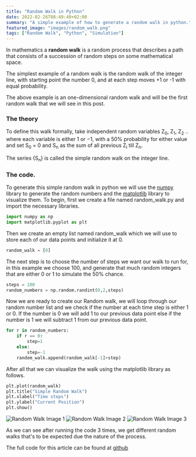 ```yaml
---
title: "Random Walk in Python"
date: 2022-02-26T08:49:40+02:00
summary: "A simple example of how to generate a random walk in python."
featured_image: "images/random_walk.png"
tags: ["Random Walk", "Python", "Simulation"]
---
```


In mathematics a **random walk** is a random process that describes a path that consists of a succession of random steps on some mathematical space.

  

The simplest example of a random walk is the random walk of the integer line, with starting point the number 0, and at each step moves +1 or -1 with equal probability.

The above example is an one-dimensional random walk and will be the first random walk that we will see in this post.

  

### The theory

To define this walk formally, take independent random variables 
&Zeta;<sub>0</sub>, &Zeta;<sub>1</sub>, &Zeta;<sub>2</sub> .. where each variable is either 1 or −1, with a 50% probability for either value and set S<sub>0</sub> = 0 and S<sub>n</sub> as the sum of all previous &Zeta;<sub>i</sub> till &Zeta;<sub>n</sub>.

The series {S<sub>n</sub>} is called the simple random walk on the integer line.

### The code.

To generate this simple random walk in python we will use the [numpy](https://numpy.org/) library to generate the random numbers and the [matplotlib](https://matplotlib.org/) library to visualize them.
To begin, first we create a file named random_walk.py and import the necessary libraries.

```python
import numpy as np
import matplotlib.pyplot as plt
```
Then we create an empty list named random_walk which we will use to store each of our data points and initialize it at 0.


```python
random_walk = [0]
```

The next step is to choose the number of steps we want our walk to run for, in this example we choose 100, and generate that much random integers that are either 0 or 1 to simulate the 50% chance.

```python
steps = 100
random_numbers = np.random.randint(0,2,steps)
```

Now we are ready to create our Random walk, we will loop through our random number list and we check if the number at each time step is either 1 or 0.
If the number is 0 we will add 1 to our previous data point else if the number is 1 we will subtract 1 from our previous data point.

```python
for r in random_numbers:
    if r == 0:
        step=1
    else:
        step=-1
    random_walk.append(random_walk[-1]+step)
```

After all that we can visualize the walk using the matplotlib library as follows.

```python
plt.plot(random_walk)
plt.title("Simple Random Walk")
plt.xlabel("Time steps")
plt.ylabel("Current Position")
plt.show()
```

![Random Walk Image 1](/images/random_walk.png)
![Random Walk Image 2](/images/random_walk2.png)
![Random Walk Image 3](/images/random_walk3.png)

As we can see after running the code 3 times, we get different random walks that's to be expected due the nature of the process.

The full code for this article can be found at [github](https://github.com/NikosAvg/Blog_Codes/blob/main/random_walk.py)
